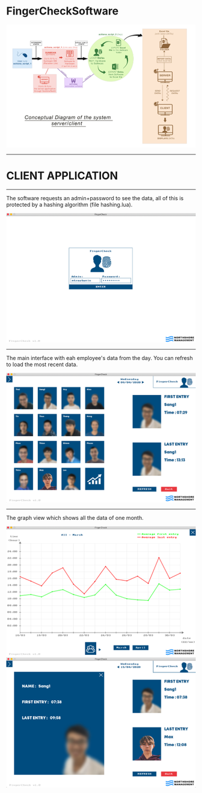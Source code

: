 # FingerCheckSoftware

![](images/conceptual_diagram_server_client.png)

________
# CLIENT APPLICATION
________
 

The software requests an admin+password to see the data, all of this is protected by a hashing algorithm (file hashing.lua).

![](images/1.png)
________
 

The main interface with eah employee's data from the day. You can refresh to load the most recent data.

![](images/2.png)
________
 

The graph view which shows all the data of one month. 

![](images/3.png)
![](images/4.png)
